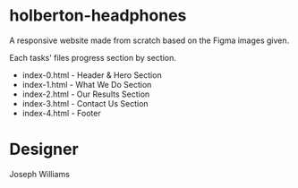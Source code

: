 # holberton-headphones

A responsive website made from scratch based on the Figma images given.

Each tasks' files progress section by section.

* index-0.html - Header & Hero Section
* index-1.html - What We Do Section
* index-2.html - Our Results Section
* index-3.html - Contact Us Section
* index-4.html - Footer

# Designer

Joseph Williams

